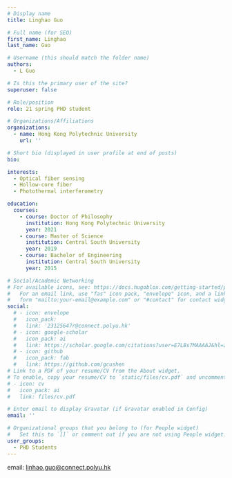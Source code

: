 ```yaml
---
# Display name
title: Linghao Guo

# Full name (for SEO)
first_name: Linghao
last_name: Guo

# Username (this should match the folder name)
authors:
  - L Guo

# Is this the primary user of the site?
superuser: false

# Role/position
role: 21 spring PHD student

# Organizations/Affiliations
organizations:
  - name: Hong Kong Polytechnic University
    url: ''

# Short bio (displayed in user profile at end of posts)
bio: 

interests:
  - Optical fiber sensing
  - Hollow-core fiber
  - Photothermal interferometry

education:
  courses:
    - course: Doctor of Philosophy
      institution: Hong Kong Polytechnic University
      year: 2021
    - course: Master of Science
      institution: Central South University
      year: 2019
    - course: Bachelor of Engineering
      institution: Central South University
      year: 2015

# Social/Academic Networking
# For available icons, see: https://docs.hugoblox.com/getting-started/page-builder/#icons
#   For an email link, use "fas" icon pack, "envelope" icon, and a link in the
#   form "mailto:your-email@example.com" or "#contact" for contact widget.
social:
  # - icon: envelope
  #   icon_pack: 
  #   link: '23125647r@connect.polyu.hk'
  # - icon: google-scholar
  #   icon_pack: ai
  #   link: https://scholar.google.com/citations?user=E7LBs7MAAAAJ&hl=zh-CN&oi=sra
  # - icon: github
  #   icon_pack: fab
  #   link: https://github.com/gcushen
# Link to a PDF of your resume/CV from the About widget.
# To enable, copy your resume/CV to `static/files/cv.pdf` and uncomment the lines below.
# - icon: cv
#   icon_pack: ai
#   link: files/cv.pdf

# Enter email to display Gravatar (if Gravatar enabled in Config)
email: ''

# Organizational groups that you belong to (for People widget)
#   Set this to `[]` or comment out if you are not using People widget.
user_groups:
  - PHD Students
---
```

email: linhao.guo@connect.polyu.hk
